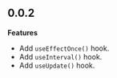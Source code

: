 ## 0.0.2

**Features**
- Add `useEffectOnce()` hook.
- Add `useInterval()` hook.
- Add `useUpdate()` hook.
